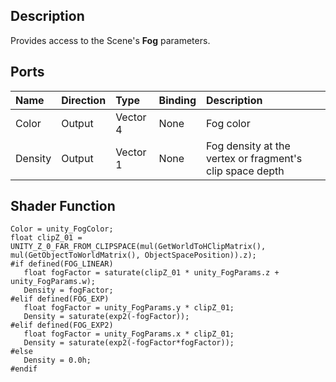 ## Description

Provides access to the Scene's **Fog** parameters.

## Ports

| Name        | Direction           | Type  | Binding | Description |
|:------------ |:-------------|:-----|:---|:---|
| Color      | Output | Vector 4 | None | Fog color |
| Density       | Output | Vector 1 | None | Fog density at the vertex or fragment's clip space depth |

## Shader Function

```
Color = unity_FogColor;
float clipZ_01 = UNITY_Z_0_FAR_FROM_CLIPSPACE(mul(GetWorldToHClipMatrix(), mul(GetObjectToWorldMatrix(), ObjectSpacePosition)).z);
#if defined(FOG_LINEAR)
   float fogFactor = saturate(clipZ_01 * unity_FogParams.z + unity_FogParams.w);
   Density = fogFactor;
#elif defined(FOG_EXP)
   float fogFactor = unity_FogParams.y * clipZ_01;
   Density = saturate(exp2(-fogFactor));
#elif defined(FOG_EXP2)
   float fogFactor = unity_FogParams.x * clipZ_01;
   Density = saturate(exp2(-fogFactor*fogFactor));
#else
   Density = 0.0h;
#endif
```